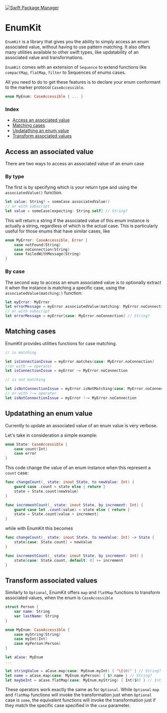 [![Swift Package Manager](https://img.shields.io/badge/swiftPM-compatible-brightgreen.svg?style=flat)](https://swift.org/package-manager)

# EnumKit

`EnumKit` is a library that gives you the ability to simply access an enum associated value, without having to use pattern matching. It also offers many utilities available to other swift types, like updatability of an associated value and transformations. 

`EnumKit` comes with an extension of `Sequence` to extend functions like `compactMap`, `flatMap`, `filter` to Sequences of enums cases.

All you need to do to get these features is to declare your enum conformant to the marker protocol `CaseAccessible`.

```swift
enum MyEnum: CaseAccessible { ... }
```

### Index
  * [Access an associated value](#access-an-associated-value)
  * [Matching cases](#matching-cases)
  * [Updatathing an enum value](#updatathing-an-enum-value)
  * [Transform associated values](#transform-associated-values)
    
## Access an associated value

There are two ways to access an associated value of an enum case

### By type

The first is by specifying which is your return type and using the `associatedValue()` function.

```swift
let value: String? = someCase.associatedValue()
// or with subscript
let value = someCase[expecting: String.self] // String?
```

This will return a string if the associated value of this enum instance is actually a string, regardless of which is the actual case. This is particularly useful for those enums that have similar cases, like

```swift
enum MyError: CaseAccessible, Error {
    case notFound(String)
    case noConnection(String)
    case failedWithMessage(String)
}
```

### By case

The second way to access an enum associated value is to optionally extract it when the instance is matching a specific case, using the `associatedValue(matching:)` function:

```swift
let myError: MyError
let errorMessage = myError.associatedValue(matching: MyError.noConnection) // String?
// or with subscript
let errorMessage = myError[case: MyError.noConnection] // String?
```

## Matching cases

EnumKit provides utilities functions for case matching. 

```swift
// is matching

let isConnectionIssue = myError.matches(case: MyError.noConnection)
//or with ~= operator
let isConnectionIssue = myError ~= MyError.noConnection

// is not matching

let isNotConnectionIssue = myError.isNotMatching(case: MyError.noConnection)
// or with !~= operator
let isNotConnectionIssue = myError !~= MyError.noConnection
```

## Updatathing an enum value

Currently to update an associated value of an enum value is very verbose.

Let's take in consideration a simple example: 

```swift
enum State: CaseAccessible {
    case count(Int)
    case error
}
```

This code change the value of an enum instance when this represent a `count` case:

```swift
func changeCount(_ state: inout State, to newValue: Int) {
    guard case .count = state else { return }
    state = State.count(newValue)
}

func incrementCount(_ state: inout State, by increment: Int) {
    guard case let .count(value) = state else { return }
    state = State.count(value + increment)
}
```

while with EnumKit this becomes

```swift
func changeCount(_ state: inout State, to newValue: Int) -> State {
    state[case: State.count] = newValue
}

func incrementCount(_ state: inout State, by increment: Int) {
    state[case: State.count, default: 0] += increment
}
```

## Transform associated values

Similarly to `Optional`, EnumKit offers `map` and `flatMap` functions to transform associated values, when the enum is `CaseAccessible`

```swift
struct Person {
    var name: String
    var lastName: String
}

enum MyEnum: CaseAccessible {
    case myString(String)
    case myInt(Int)
    case myPerson(Person)
}

let aCase: MyEnum
...

let stringValue = aCase.map(case: MyEnum.myInt) { "\($0)" } // String?
let name = aCase.map(case: MyEnum.myPerson) { $0.name } // String?
let maybeInt = aCase.flatMap(case: MyEnum.myString) { Int($0) } // Int?
```

These operators work exactly the same as for `Optional`. While `Optional` `map` and `flatMap` functions will invoke the transformation just when `Optional` case is `some`, the equivalent functions will invoke the transformation just if they match the specific case specified in the `case` parameter.
